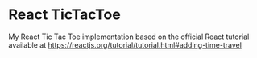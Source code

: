 # React TicTacToe

My React Tic Tac Toe implementation based on the official React tutorial available at https://reactjs.org/tutorial/tutorial.html#adding-time-travel

